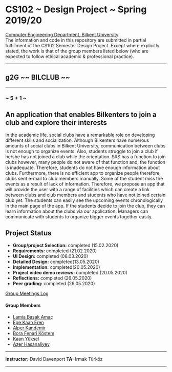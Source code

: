 # CS102 ~ Design Project ~ Spring 2019/20
[Computer Engineering Department, Bilkent University](http://w3.cs.bilkent.edu.tr/en/).  
The information and code in this repository are submitted in partial fulfillment of the CS102 Semester Design Project. Except where explicitly stated, the work is that of the group members listed below (who are expected to follow ethical academic & professional practice).
****
## g2G ~~ BILCLUB ~~
****
### ~ 5 + 1 ~

## An application that enables Bilkenters to join a club and explore their interests
In the academic life, social clubs have a remarkable role on developing different skills and socialization. Although Bilkenters have numerous amounts of social clubs in Bilkent University, communication between clubs is not enough to organize events. Also, students struggle to join a club if he/she has not joined a club while the orientation. SRS has a function to join clubs however, many people do not aware of that function and, the function is inadequate. Therefore, students do not have enough information about clubs. Furthermore, there is no efficient app to organize people therefore, clubs sent e-mail to club members manually. Some of the student miss the events as a result of lack of information. Therefore, we propose an app that will provide the user with a range of facilities which can create a link between clubs and club members and students who have not joined certain club yet. The students can easily see the upcoming events chronologically in the main page of the app. If the students decide to join the club, they can learn information about the clubs via our application. Managers can communicate with students to organize bigger events together easily.
   
## Project Status
+ **Group/project Selection:** completed (15.02.2020)
+ **Requirements:** completed (21.02.2020)
+ **UI Design:** completed (08.03.2020)
+ **Detailed Design:** completed(13.05.2020)
+ **Implementation:** completed(20.05.2020)
+ **Project video demo reviews:** completed (20.05.2020)
+ **Reflections:** completed (26.05.2020)
+ **Peer grading:** completed (26.05.2020)

[Group Meetings Log](meetingslog.md)
#### Group Members
- [Lamia Başak Amaç](LamiaLog.md)    
- [Ege Kaan Eren](EgeKaanLog.md)
- [Alper Kandemir](AlperLog.md)
- [Bora Fenari Köstem](BoraLog.md)
- [Kaan Yüksel](KaanLog.md)
- [Azer Hasanaliyev](AzerLog.md)

****
**Instructor:** David Davenport   **TA:**  Irmak Türköz
****

